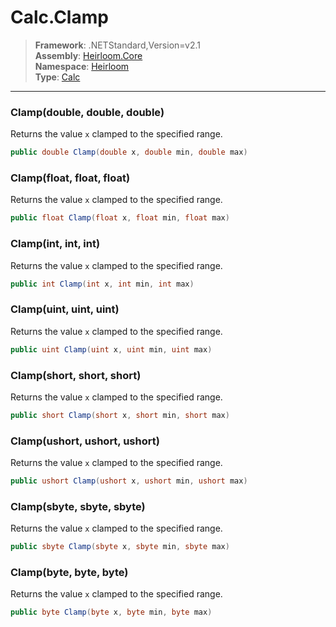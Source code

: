 # Calc.Clamp

> **Framework**: .NETStandard,Version=v2.1  
> **Assembly**: [Heirloom.Core][0]  
> **Namespace**: [Heirloom][0]  
> **Type**: [Calc][1]  

--------------------------------------------------------------------------------

### Clamp(double, double, double)

Returns the value `x` clamped to the specified range.

```cs
public double Clamp(double x, double min, double max)
```

### Clamp(float, float, float)

Returns the value `x` clamped to the specified range.

```cs
public float Clamp(float x, float min, float max)
```

### Clamp(int, int, int)

Returns the value `x` clamped to the specified range.

```cs
public int Clamp(int x, int min, int max)
```

### Clamp(uint, uint, uint)

Returns the value `x` clamped to the specified range.

```cs
public uint Clamp(uint x, uint min, uint max)
```

### Clamp(short, short, short)

Returns the value `x` clamped to the specified range.

```cs
public short Clamp(short x, short min, short max)
```

### Clamp(ushort, ushort, ushort)

Returns the value `x` clamped to the specified range.

```cs
public ushort Clamp(ushort x, ushort min, ushort max)
```

### Clamp(sbyte, sbyte, sbyte)

Returns the value `x` clamped to the specified range.

```cs
public sbyte Clamp(sbyte x, sbyte min, sbyte max)
```

### Clamp(byte,  byte,  byte)

Returns the value `x` clamped to the specified range.

```cs
public byte Clamp(byte x, byte min, byte max)
```

[0]: ../Heirloom.Core.md
[1]: Heirloom.Calc.md
